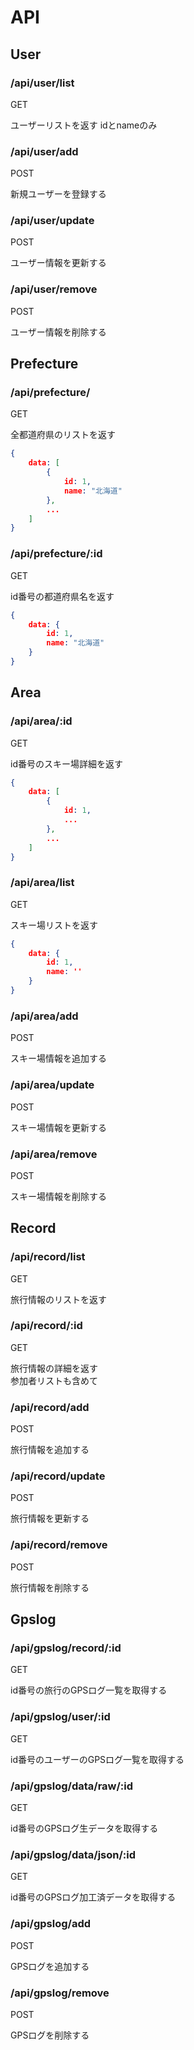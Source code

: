 # API

## User

### /api/user/list

GET

ユーザーリストを返す
idとnameのみ

### /api/user/add

POST

新規ユーザーを登録する

### /api/user/update

POST

ユーザー情報を更新する

### /api/user/remove

POST

ユーザー情報を削除する

## Prefecture

### /api/prefecture/

GET

全都道府県のリストを返す

```json
{
    data: [
        {
            id: 1,
            name: "北海道"
        },
        ...
    ]
}
```

### /api/prefecture/:id

GET

id番号の都道府県名を返す

```json
{
    data: {
        id: 1,
        name: "北海道"
    }
}
```

## Area

### /api/area/:id

GET

id番号のスキー場詳細を返す

```json
{
    data: [
        {
            id: 1,
            ...
        },
        ...
    ]
}
```

### /api/area/list

GET

スキー場リストを返す


```json
{
    data: {
        id: 1,
        name: ''
    }
}
```

### /api/area/add

POST

スキー場情報を追加する

### /api/area/update

POST

スキー場情報を更新する

### /api/area/remove

POST

スキー場情報を削除する

## Record

### /api/record/list

GET

旅行情報のリストを返す

### /api/record/:id

GET

旅行情報の詳細を返す  
参加者リストも含めて

### /api/record/add

POST

旅行情報を追加する

### /api/record/update

POST

旅行情報を更新する

### /api/record/remove

POST

旅行情報を削除する

## Gpslog

### /api/gpslog/record/:id

GET

id番号の旅行のGPSログ一覧を取得する

### /api/gpslog/user/:id

GET

id番号のユーザーのGPSログ一覧を取得する

### /api/gpslog/data/raw/:id

GET

id番号のGPSログ生データを取得する

### /api/gpslog/data/json/:id

GET

id番号のGPSログ加工済データを取得する

### /api/gpslog/add

POST

GPSログを追加する

### /api/gpslog/remove

POST

GPSログを削除する
